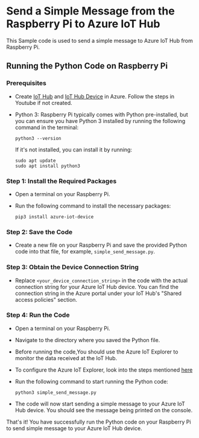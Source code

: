 # Send a Simple Message from the Raspberry Pi to Azure IoT Hub
This Sample code is used to send a simple message to Azure IoT Hub from Raspberry Pi.

## Running the Python Code on Raspberry Pi

### Prerequisites
- Create [IoT Hub](https://youtu.be/dMa-gjzV-3M) and [IoT Hub Device](https://youtu.be/7kJom1CDaYs) in Azure. Follow the steps in Youtube if not created.

- Python 3: Raspberry Pi typically comes with Python pre-installed, but you can ensure you have Python 3 installed by running the following command in the terminal:

    ```
    python3 --version
    ```

    If it's not installed, you can install it by running:

    ```
    sudo apt update
    sudo apt install python3
    ```

### Step 1: Install the Required Packages

- Open a terminal on your Raspberry Pi.

- Run the following command to install the necessary packages:

    ```
    pip3 install azure-iot-device
    ```

### Step 2: Save the Code

- Create a new file on your Raspberry Pi and save the provided Python code into that file, for example, `simple_send_message.py`.

### Step 3: Obtain the Device Connection String

- Replace `<your_device_connection_string>` in the code with the actual connection string for your Azure IoT Hub device. You can find the connection string in the Azure portal under your IoT Hub's "Shared access policies" section.

### Step 4: Run the Code

- Open a terminal on your Raspberry Pi.

- Navigate to the directory where you saved the Python file.
- Before running the code,You should use the Azure IoT Explorer to monitor the data received at the IoT Hub.
- To configure the Azure IoT Explorer, look into the steps mentioned [here](https://github.com/Azure/azure-iot-explorer)
- Run the following command to start running the Python code:

    ```
    python3 simple_send_message.py
    ```

- The code will now start sending a simple message to your Azure IoT Hub device. You should see the message being printed on the console.


That's it! You have successfully run the Python code on your Raspberry Pi to send simple message to your Azure IoT Hub device.
